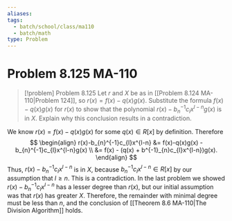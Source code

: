 ```yaml
---
aliases: 
tags:
  - batch/school/class/ma110
  - batch/math
type: Problem
---
```

# Problem 8.125 MA-110

> [!problem] Problem 8.125
> Let $r$ and $X$ be as in [[Problem 8.124 MA-110|Problem 124]], so $r(x)=f(x)-q(x)g(x)$. Substitute the formula $f(x)-q(x)g(x)$ for $r(x)$ to show that the polynomial $r(x)-b_{n}^{-1}c_{l}x^{l-n}g(x)$ is in $X$. Explain why this conclusion results in a contradiction.

We know $r(x)=f(x)-q(x)g(x)$ for some $q(x) \in R[x]$ by definition. Therefore
$$
\begin{align}
r(x)-b_{n}^{-1}c_{l}x^{l-n} &= f(x)-q(x)g(x) - b_{n}^{-1}c_{l}x^{l-n}g(x) \\
&= f(x) - (q(x) + b^{-1}_{n}c_{l}x^{l-n})g(x).
\end{align}
$$
Thus, $r(x)-b_{n}^{-1}c_{l}x^{l-n}$ is in $X$, because $b^{-1}_{n}c_{l}x^{l-n} \in R[x]$ by our assumption that $l\geq n$. This is a contradiction. In the last problem we showed $r(x)-b_{n}^{-1}c_{l}x^{l-n}$ has a lesser degree than $r(x)$, but our initial assumption was that $r(x)$ has greater $X$. Therefore, the remainder with minimal degree must be less than $n$, and the conclusion of [[Theorem 8.6 MA-110|The Division Algorithm]] holds.